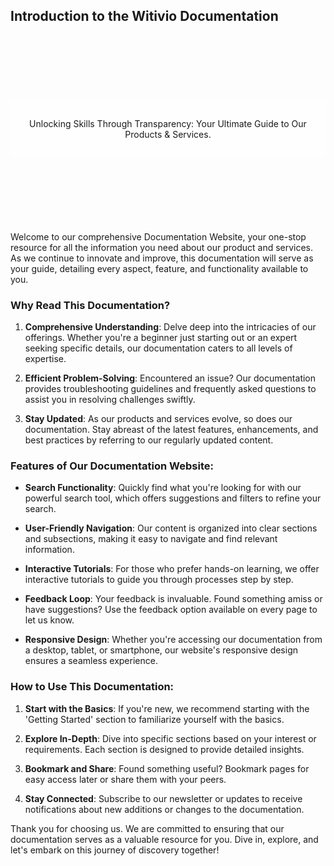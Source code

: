 ## Introduction to the Witivio Documentation

<div style="align-items: center; justify-content: center;display: flex; postion:relative;     box-sizing: border-box; background-position: 50% 50%;
    background-repeat: no-repeat; background-size: cover; height:300px;   background-image: url(/assets/img/docs.png);">
  <div class="bg-text" style="padding: 15px; text-align: center!important;  display: flow-root;
    box-sizing: border-box; ">
    <p class="uk-text-large">
     Unlocking Skills Through Transparency: Your Ultimate Guide to Our Products & Services.</p>
  </div>
</div>

<style>
  .bg-text {
    -webkit-backdrop-filter: blur(10px);
    backdrop-filter: blur(10px);
    background-color: rgba(255, 255, 255, 0.5);  
  }
</style>

Welcome to our comprehensive Documentation Website, your one-stop resource for all the information you need about our product and services. As we continue to innovate and improve, this documentation will serve as your guide, detailing every aspect, feature, and functionality available to you.

### Why Read This Documentation?

1. **Comprehensive Understanding**: Delve deep into the intricacies of our offerings. Whether you're a beginner just starting out or an expert seeking specific details, our documentation caters to all levels of expertise.
 
2. **Efficient Problem-Solving**: Encountered an issue? Our documentation provides troubleshooting guidelines and frequently asked questions to assist you in resolving challenges swiftly.

3. **Stay Updated**: As our products and services evolve, so does our documentation. Stay abreast of the latest features, enhancements, and best practices by referring to our regularly updated content.

### Features of Our Documentation Website:

- **Search Functionality**: Quickly find what you're looking for with our powerful search tool, which offers suggestions and filters to refine your search.

- **User-Friendly Navigation**: Our content is organized into clear sections and subsections, making it easy to navigate and find relevant information.

- **Interactive Tutorials**: For those who prefer hands-on learning, we offer interactive tutorials to guide you through processes step by step.

- **Feedback Loop**: Your feedback is invaluable. Found something amiss or have suggestions? Use the feedback option available on every page to let us know.

- **Responsive Design**: Whether you're accessing our documentation from a desktop, tablet, or smartphone, our website's responsive design ensures a seamless experience.

### How to Use This Documentation:

1. **Start with the Basics**: If you're new, we recommend starting with the 'Getting Started' section to familiarize yourself with the basics.
 
2. **Explore In-Depth**: Dive into specific sections based on your interest or requirements. Each section is designed to provide detailed insights.
 
3. **Bookmark and Share**: Found something useful? Bookmark pages for easy access later or share them with your peers.

4. **Stay Connected**: Subscribe to our newsletter or updates to receive notifications about new additions or changes to the documentation.

Thank you for choosing us. We are committed to ensuring that our documentation serves as a valuable resource for you. Dive in, explore, and let's embark on this journey of discovery together!

<Intercom />
<Clarity />
<GoogleAnalytics />